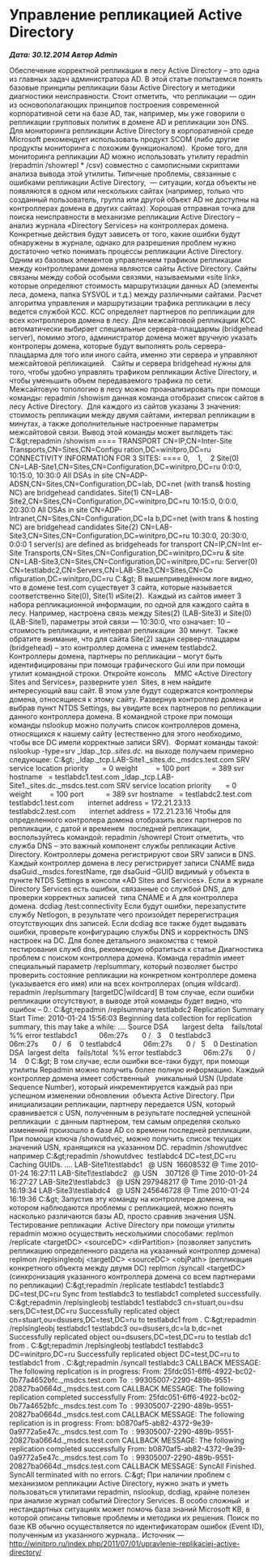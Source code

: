 # Управление репликацией Active Directory                	  
***Дата: 30.12.2014 Автор Admin***

Обеспечение корректной репликации в лесу Active Directory – это одна из главных задач администратора AD. В этой статье попытаемся понять базовые принципы репликации базы Active Directory и методики диагностики неисправности. Стоит отметить,  что репликации — один из основополагающих принципов построения современной корпоративной сети на базе AD, так, например, мы уже говорили о репликации групповых политик в домене AD и репликации зон DNS.
Для мониторинга репликации Active Directory в корпоративной среде Microsoft рекомендует использовать продукт SCOM (либо другие продукты мониторинга с похожим функционалом).  Кроме того, для  мониторинга репликации AD можно использовать утилиту repadmin (repadmin /showrepl * /csv) совместно с самописными скриптами анализа вывода этой утилиты. Типичные проблемы, связанные с ошибками репликации Active Directory,  — ситуации, когда объекты не появляются в одном или нескольких сайтах (например, только что созданный пользователь, группа или другой объект AD не доступны на контроллерах домена в других сайтах).
Хорошая отправная точка для поиска неисправности в механизме репликации Active Directory – анализ журнала «Directory Services» на контроллерах домена. Конкретные действия будут зависеть от того, какие ошибки будут обнаружены в журнале, однако для разрешения проблем нужно достаточно четко понимать процессы репликации Active Directory.
Одним из базовых элементов управлением трафиком репликации между контроллерами домена являются сайты Active Directory. Сайты связаны между собой особыми связями, называемыми «site link», которые определяют стоимость маршрутизации данных AD (элементы леса, домена, папка SYSVOL и т.д.) между различными сайтами. Расчет алгоритма управления и маршрутизации трафика репликации в лесу ведется службой KCC.
KCC определяет партнеров по репликации для всех контроллеров домена в лесу. Для межсайтовой репликации KCC автоматически выбирает специальные сервера-плацдармы (bridgehead server), помимо этого, администратор домена может вручную указать контролеры домена, которые будут выполнять роль сервера-плацдарма для того или иного сайта, именно эти сервера и управляют межсайтовой репликацией.   Сайты и сервера bridgehead нужны для того, чтобы удобно управлять трафиком репликации Active Directory, и чтобы уменьшить объем передаваемого трафика по сети.
Межсайтовую топологию в лесу можно проанализировать при помощи команды:
repadmin /showism
данная команда отобразит список сайтов в лесу Active Directory.  Для каждого из сайтов указаны 3 значения: стоимость репликации между двумя сайтами, интервал репликации в минутах, а также дополнительные настроенные параметры межсайтовой связи. Вывод этой команды может выглядеть так:
C:\&gt;repadmin /showism
==== TRANSPORT CN=IP,CN=Inter-Site Transports,CN=Sites,CN=Configu
ration,DC=winitpro,DC=ru CONNECTIVITY INFORMATION FOR 3 SITES: ====
0,    1,    2
Site(0) CN=LAB-Site1,CN=Sites,CN=Configuration,DC=winitpro,DC=ru
0:0:0, 10:15:0, 10:30:0
All DSAs in site CN=ADP-ADSN,CN=Sites,CN=Configuration,DC=lab,
DC=net (with trans&amp; hosting NC) are bridgehead candidates.
Site(1) CN=LAB-Site2,CN=Sites,CN=Configuration,DC=winitpro,DC=ru
10:15:0, 0:0:0, 20:30:0
All DSAs in site CN=ADP-Intranet,CN=Sites,CN=Configuration,DC=la
b,DC=net (with trans &amp; hosting NC) are bridgehead candidates
Site(2) CN=LAB-Site3,CN=Sites,CN=Configuration,DC=winitpro,DC=ru
10:30:0, 20:30:0, 0:0:0
1 server(s) are defined as bridgeheads for transport CN=IP,CN=Int
er-Site Transports,CN=Sites,CN=Configuration,DC=winitpro,DC=ru &amp;
site CN=LAB-Site3,CN=Sites,CN=Configuration,DC=winitpro,DC=ru:
Server(0) CN=testlabdc2,CN=Servers,CN=LAB-Site3,CN=Sites,CN=Co
nfiguration,DC=winitpro,DC=ru
C:\&gt;
В вышеприведённом логе видно, что в домене test.com существует 3 сайта, которые называется соответственно Site(0), Site(1) иSite(2).  Каждый из сайтов имеет 3 набора репликационной информации, по одной для каждого сайта в лесу. Например, настроена связь между Sites(2) (LAB-Site3) и Site(0) (LAB-Site1), параметры этой связи — 10:30:0, что означает: 10 – стоимость репликации, и интервал репликации  30 минут.  Также обратите внимание, что для сайта Site(2) задан сервер-плацдарм (bridgehead) – это контроллер домена с именем testlabdc2.
Контроллеры домена, партнеры по репликации – могут быть идентифицированы при помощи графического Gui или при помощи утилит командной строки. Откройте консоль    MMC «Active Directory Sites and Services», разверните узел  Sites, в нем найдите интересующий ваш сайт. В этом узле будут содержатся контроллеры домена, относящиеся к этому сайту. Развернув контроллер домена и выбрав пункт NTDS Settings, вы увидите всех партнеров по репликации данного контроллера домена.
В командной строке при помощи команды nslookup можно получить список контроллеров домена, относящихся к нашему сайту (естественно для этого необходимо,  чтобы все DC имели корректные записи SRV).  Формат команды такой:
nslookup -type=srv _ldap._tcp.._sites.dc._
на выходе получаем примерно следующее:
C:\&gt;
_ldap._tcp.LAB-Site1._sites.dc._msdcs.test.com SRV service location
priority       = 0
weight         = 100
port           = 389
svr hostname   = testlabdc1.test.com
_ldap._tcp.LAB-Site1._sites.dc._msdcs.test.com SRV service location
priority       = 0
weight         = 100
port           = 389
svr hostname   = testlabdc2.test.com
testlabdc1.test.com       internet address = 172.21.23.13
testlabdc2.test.com       internet address = 172.21.23.16
Чтобы для определенного контролера домена отобразить всех партнеров по репликации, с датой и временем  последней репликации, воспользуйтесь командой:
repadmin /showrepl
Стоит отметить, что служба DNS – это важный компонент службы репликации Active Directory. Контроллеры домена регистрируют свои SRV записи в DNS.   Каждый контроллер домена в лесу регистрирует записи CNAME вида dsaGuid._msdcs.forestName, где dsaGuid –GUID видимый у объекта в пункте NTDS Settings в консоли «AD Sites and Services». Если в журнале Directory Services есть ошибки, связанные со службой DNS, для проверки корректных записей  типа CNAME и A для контроллера домена.
dcdiag /test:connectivity
Если будут ошибки, перезапустите службу Netlogon, в результате чего произойдет перерегистрация отсутствующих dns записей. Если dcdiag все также будет выдавать ошибки, проверьте конфигурацию службы DNS и корректность DNS настроек на DC. Для более детального знакомства с темой тестирования служб dns, рекомендую обратиться к статье Диагностика проблем с поиском контроллера домена.
Команда repadmin имеет специальный параметр /replsummary, который позволяет быстро проверить состояние репликации на конкретном контроллере домена (указывается его имя) или на всех контроллерах (опция wildcard).
repadmin /replsummary [targetDC|wildcard]
В том случае, если ошибки репликации отсутствуют, в выводе этой команды будет видно, что ошибок – 0.:
C:\&gt;repadmin /replsummary testlabdc2
Replication Summary Start Time: 2010-01-24 15:56:03
Beginning data collection for replication summary, this may take a
while:
&#8230;.
Source DSA       largest delta    fails/total  %% error
testlabdc1           06m:27s       0 /   3    0
testlabdc3           06m:27s       0 /   6    0
testlabdc4           06m:27s       0 /   5    0
Destination DSA  largest delta    fails/total  %% error
testlabdc3           06m:27s       0 /  14    0
C:\&gt;
В том случае, если ошибки все-таки будут, при помощи утилиты Repadmin можно получить более полную информацию. Каждый контроллер домена имеет собственный   уникальный USN (Update Sequence Number), который инкрементируется каждый раз при успешном изменении обновлении  объекта Active Directory. При инициализации репликации, партнеру передается USN, который сравнивается с USN, полученным в результате последней успешной репликации  с данным партнером, тем самым определяя сколько изменений произошло в базе AD со времени последней репликации.
При помощи ключа /showutdvec, можно получить список текущих значений USN, хранящихся на указанном DC.
repadmin /showutdvec
например
C:\&gt;repadmin /showutdvec  testlabdc4 DC=test,DC=ru
Caching GUIDs.
&#8230;.
LAB-Site1\testlabdc1   @ USN  16608532 @ Time 2010-01-24 16:27:11
LAB-Site1\testlabdc2   @ USN    307126 @ Time 2010-01-24 16:27:27
LAB-Site2\testlabdc3   @ USN 297948217 @ Time 2010-01-24 16:19:34
LAB-Site3\testlabdc4   @ USN 245646728 @ Time 2010-01-24 16:19:36
C:\&gt;
Запустив эту команду на контроллере домена, на котором наблюдаются проблемы с репликацией, можно понять насколько различаются базы AD, просто сравнив значения USN.
Тестирование репликации  Active Directory при помощи утилиты  repadmin можно осуществить несколькими способами:
replmon /replicate &lt;targetDC&gt; &lt;sourceDC&gt; &lt;dirPartition&gt; (позволяет запустить репликацию определенного раздела на указанный контроллер домена)
replmon /replsingleobj &lt;targetDC&gt; &lt;sourceDC&gt; &lt;objPath&gt; (репликация конкретного объекта между двумя DC)
replmon /syncall &lt;targetDC&gt; (синхронизация указанного контроллера домена со всем партнерами по репликации)
C:\&gt;repadmin /replicate testlabdc1 testlabdc3 DC=test,DC=ru
Sync from testlabdc3 to testlabdc1 completed successfully.
C:\&gt;repadmin /replsingleobj testlabdc1 testlabdc3 cn=stuart,ou=dsu
sers,DC=test,DC=ru
Successfully replicated object cn=stuart,ou=dsusers,DC=test,DC=ru
to testlabdc1 from .
C:\&gt;repadmin /replsingleobj testlabdc1 testlabdc3 ou=dsusers,dc=la
b,dc=net
Successfully replicated object ou=dsusers,DC=test,DC=ru to testlab
dc1 from .
C:\&gt;repadmin /replsingleobj testlabdc1 testlabdc3 DC=winitpro,DC=ru
Successfully replicated object DC=test,DC=ru to testlabdc1 from
.
C:\&gt;repadmin /syncall testlabdc3
CALLBACK MESSAGE: The following replication is in progress:
From: 25fdc051-6ff6-4922-bc02-0b77a4652bfc._msdcs.test.com
To  : 99305007-2290-489b-9551-20827ba0664d._msdcs.test.com
CALLBACK MESSAGE: The following replication completed successfully
From: 25fdc051-6ff6-4922-bc02-0b77a4652bfc._msdcs.test.com
To  : 99305007-2290-489b-9551-20827ba0664d._msdcs.test.com
CALLBACK MESSAGE: The following replication is in progress:
From: b0870af5-ab82-4372-9e39-0a9772a5e47c._msdcs.test.com
To  : 99305007-2290-489b-9551-20827ba0664d._msdcs.test.com
CALLBACK MESSAGE: The following replication completed successfully
From: b0870af5-ab82-4372-9e39-0a9772a5e47c._msdcs.test.com
To  : 99305007-2290-489b-9551-20827ba0664d._msdcs.test.com
CALLBACK MESSAGE: SyncAll Finished.
SyncAll terminated with no errors.
C:\&gt;
При наличии проблем с механизмом репликации Active Directory, нужно знать и уметь пользоваться утилитами repadmin, nslookup, dcdiag, крайне полезен при анализе журнал событий Directory Services. В особо сложный  и нестандартных ситуациях может помочь база знаний Microsoft KB, в которой описаны типовые проблемы и методики их решения. Поиск по базе KB обычно осуществляется по идентификаторам ошибок (Event ID), полученным из указанного журнала..
Источник &#8212; http://winitpro.ru/index.php/2011/07/01/upravlenie-replikaciej-active-directory/ 
